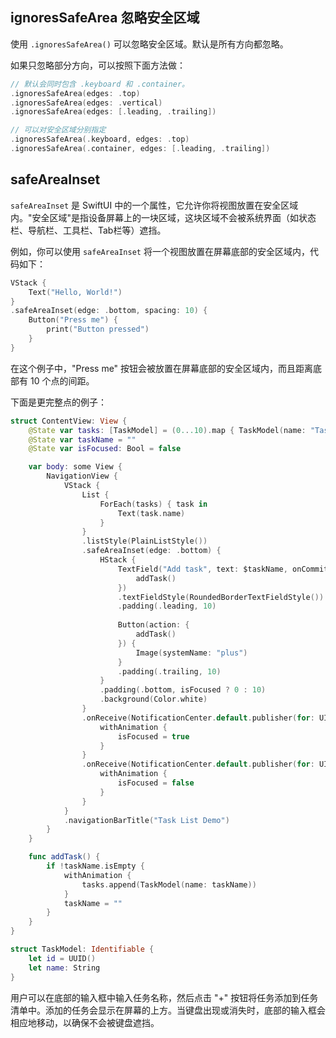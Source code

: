 

## ignoresSafeArea 忽略安全区域

使用 `.ignoresSafeArea()` 可以忽略安全区域。默认是所有方向都忽略。

如果只忽略部分方向，可以按照下面方法做：

```swift
// 默认会同时包含 .keyboard 和 .container。
.ignoresSafeArea(edges: .top)
.ignoresSafeArea(edges: .vertical)
.ignoresSafeArea(edges: [.leading, .trailing])

// 可以对安全区域分别指定
.ignoresSafeArea(.keyboard, edges: .top)
.ignoresSafeArea(.container, edges: [.leading, .trailing])
```

## safeAreaInset

`safeAreaInset` 是 SwiftUI 中的一个属性，它允许你将视图放置在安全区域内。"安全区域"是指设备屏幕上的一块区域，这块区域不会被系统界面（如状态栏、导航栏、工具栏、Tab栏等）遮挡。

例如，你可以使用 `safeAreaInset` 将一个视图放置在屏幕底部的安全区域内，代码如下：

```swift
VStack {
    Text("Hello, World!")
}
.safeAreaInset(edge: .bottom, spacing: 10) {
    Button("Press me") {
        print("Button pressed")
    }
}
```

在这个例子中，"Press me" 按钮会被放置在屏幕底部的安全区域内，而且距离底部有 10 个点的间距。

下面是更完整点的例子：

```swift
struct ContentView: View {
    @State var tasks: [TaskModel] = (0...10).map { TaskModel(name: "Task \($0)") }
    @State var taskName = ""
    @State var isFocused: Bool = false

    var body: some View {
        NavigationView {
            VStack {
                List {
                    ForEach(tasks) { task in
                        Text(task.name)
                    }
                }
                .listStyle(PlainListStyle())
                .safeAreaInset(edge: .bottom) {
                    HStack {
                        TextField("Add task", text: $taskName, onCommit: {
                            addTask()
                        })
                        .textFieldStyle(RoundedBorderTextFieldStyle())
                        .padding(.leading, 10)
                        
                        Button(action: {
                            addTask()
                        }) {
                            Image(systemName: "plus")
                        }
                        .padding(.trailing, 10)
                    }
                    .padding(.bottom, isFocused ? 0 : 10)
                    .background(Color.white)
                }
                .onReceive(NotificationCenter.default.publisher(for: UIResponder.keyboardWillShowNotification)) { _ in
                    withAnimation {
                        isFocused = true
                    }
                }
                .onReceive(NotificationCenter.default.publisher(for: UIResponder.keyboardWillHideNotification)) { _ in
                    withAnimation {
                        isFocused = false
                    }
                }
            }
            .navigationBarTitle("Task List Demo")
        }
    }

    func addTask() {
        if !taskName.isEmpty {
            withAnimation {
                tasks.append(TaskModel(name: taskName))
            }
            taskName = ""
        }
    }
}

struct TaskModel: Identifiable {
    let id = UUID()
    let name: String
}
```

用户可以在底部的输入框中输入任务名称，然后点击 "+" 按钮将任务添加到任务清单中。添加的任务会显示在屏幕的上方。当键盘出现或消失时，底部的输入框会相应地移动，以确保不会被键盘遮挡。 